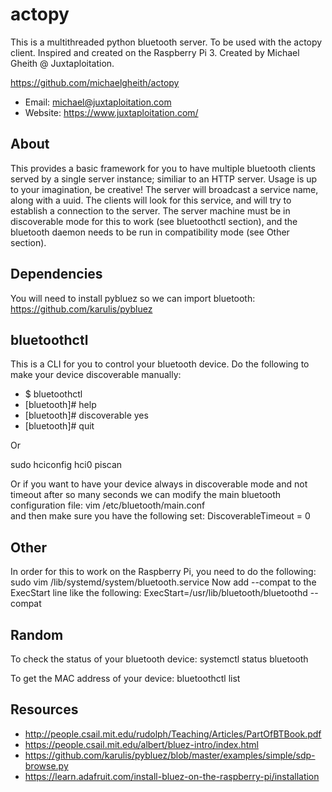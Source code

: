 # actopy
This is a multithreaded python bluetooth server.  To be used with the actopy client.  Inspired and created on the Raspberry Pi 3.  Created by Michael Gheith @ Juxtaploitation.

https://github.com/michaelgheith/actopy

* Email:  michael@juxtaploitation.com
* Website:  https://www.juxtaploitation.com/


## About
This provides a basic framework for you to have multiple bluetooth clients served by a single server instance; similiar to an HTTP server.  Usage is up to your imagination, be creative!  The server will broadcast a service name, along with a uuid.  The clients will look for this service, and will try to establish a connection to the server.  The server machine must be in discoverable mode for this to work (see bluetoothctl section), and the bluetooth daemon needs to be run in compatibility mode (see Other section).

## Dependencies
You will need to install pybluez so we can import bluetooth:<br/>
https://github.com/karulis/pybluez

## bluetoothctl
This is a CLI for you to control your bluetooth device.  Do the following to make your device discoverable manually:
* $ bluetoothctl
* [bluetooth]# help
* [bluetooth]# discoverable yes
* [bluetooth]# quit

Or

sudo hciconfig hci0 piscan

Or if you want to have your device always in discoverable mode and not timeout after so many seconds we can modify the main bluetooth configuration file:
vim /etc/bluetooth/main.conf  
and then make sure you have the following set:
DiscoverableTimeout = 0

## Other
In order for this to work on the Raspberry Pi, you need to do the following:
sudo vim /lib/systemd/system/bluetooth.service
Now add --compat to the ExecStart line like the following:
ExecStart=/usr/lib/bluetooth/bluetoothd --compat

## Random
To check the status of your bluetooth device:
systemctl status bluetooth

To get the MAC address of your device:
bluetoothctl list 

## Resources
* http://people.csail.mit.edu/rudolph/Teaching/Articles/PartOfBTBook.pdf
* https://people.csail.mit.edu/albert/bluez-intro/index.html
* https://github.com/karulis/pybluez/blob/master/examples/simple/sdp-browse.py
* https://learn.adafruit.com/install-bluez-on-the-raspberry-pi/installation